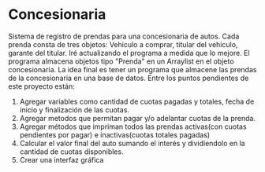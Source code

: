 # Concesionaria
Sistema de registro de prendas para una concesionaria de autos. Cada prenda consta de tres objetos: Vehiculo a comprar, titular del vehiculo, garante del titular.  Iré actualizando el programa a medida que lo mejore.
El programa almacena objetos tipo "Prenda" en un Arraylist en el objeto concesionaria.
La idea final es tener un programa que almacene las prendas de la concesionaria en una base de datos.
Entre los puntos pendientes de este proyecto están:
  1) Agregar variables como cantidad de cuotas pagadas y totales, fecha de inicio y finalización de las cuotas.
  2) Agregar metodos que permitan pagar y/o adelantar cuotas de la prenda.
  3) Agregar métodos que impriman todos las prendas activas(con cuotas pendientes por pagar) e inactivas(cuotas totales pagadas)
  4) Calcular el valor final del auto sumando el interés y dividiendolo en la cantidad de cuotas disponibles.
  5) Crear una interfaz gráfica
